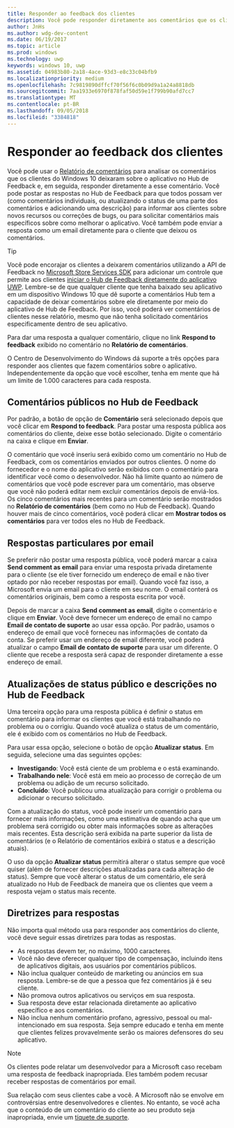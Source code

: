 ```yaml
---
title: Responder ao feedback dos clientes
description: Você pode responder diretamente aos comentários que os clientes deixam no Hub de Feedback.
author: JnHs
ms.author: wdg-dev-content
ms.date: 06/19/2017
ms.topic: article
ms.prod: windows
ms.technology: uwp
keywords: windows 10, uwp
ms.assetid: 04983b80-2a18-4ace-93d3-e8c33c04bfb9
ms.localizationpriority: medium
ms.openlocfilehash: 7c9819890dffcf70f56f6c0b09d9a1a24a8818db
ms.sourcegitcommit: 7aa1933e6970f878faf50d59e1f799b90afd7cc7
ms.translationtype: MT
ms.contentlocale: pt-BR
ms.lasthandoff: 09/05/2018
ms.locfileid: "3384818"
---
```

# <a name="respond-to-customer-feedback"></a>Responder ao feedback dos clientes

Você pode usar o [Relatório de comentários](feedback-report.md) para analisar os comentários que os clientes do Windows 10 deixaram sobre o aplicativo no Hub de Feedback e, em seguida, responder diretamente a esse comentário. Você pode postar as respostas no Hub de Feedback para que todos possam ver (como comentários individuais, ou atualizando o status de uma parte dos comentários e adicionando uma descrição) para informar aos clientes sobre novos recursos ou correções de bugs, ou para solicitar comentários mais específicos sobre como melhorar o aplicativo. Você também pode enviar a resposta como um email diretamente para o cliente que deixou os comentários.

> [!TIP]
> Você pode encorajar os clientes a deixarem comentários utilizando a API de Feedback no [Microsoft Store Services SDK](http://aka.ms/store-em-sdk) para adicionar um controle que permite aos clientes [iniciar o Hub de Feedback diretamente do aplicativo UWP](../monetize/launch-feedback-hub-from-your-app.md). Lembre-se de que qualquer cliente que tenha baixado seu aplicativo em um dispositivo Windows 10 que dê suporte a comentários Hub tem a capacidade de deixar comentários sobre ele diretamente por meio do aplicativo de Hub de Feedback. Por isso, você poderá ver comentários de clientes nesse relatório, mesmo que não tenha solicitado comentários especificamente dentro de seu aplicativo.

Para dar uma resposta a qualquer comentário, clique no link **Respond to feedback** exibido no comentário no **Relatório de comentários**.

O Centro de Desenvolvimento do Windows dá suporte a três opções para responder aos clientes que fazem comentários sobre o aplicativo. Independentemente da opção que você escolher, tenha em mente que há um limite de 1.000 caracteres para cada resposta.

## <a name="public-comments-in-feedback-hub"></a>Comentários públicos no Hub de Feedback

Por padrão, a botão de opção de **Comentário** será selecionado depois que você clicar em **Respond to feedback**. Para postar uma resposta pública aos comentários do cliente, deixe esse botão selecionado. Digite o comentário na caixa e clique em **Enviar**.

O comentário que você inseriu será exibido como um comentário no Hub de Feedback, com os comentários enviados por outros clientes. O nome do fornecedor e o nome do aplicativo serão exibidos com o comentário para identificar você como o desenvolvedor. Não há limite quanto ao número de comentários que você pode escrever para um comentário, mas observe que você não poderá editar nem excluir comentários depois de enviá-los. Os cinco comentários mais recentes para um comentário serão mostrados no **Relatório de comentários** (bem como no Hub de Feedback). Quando houver mais de cinco comentários, você poderá clicar em **Mostrar todos os comentários** para ver todos eles no Hub de Feedback.


## <a name="private-responses-via-email"></a>Respostas particulares por email

Se preferir não postar uma resposta pública, você poderá marcar a caixa **Send comment as email** para enviar uma resposta privada diretamente para o cliente (se ele tiver fornecido um endereço de email e não tiver optado por não receber respostas por email). Quando você faz isso, a Microsoft envia um email para o cliente em seu nome. O email conterá os comentários originais, bem como a resposta escrita por você.

Depois de marcar a caixa **Send comment as email**, digite o comentário e clique em **Enviar**. Você deve fornecer um endereço de email no campo **Email de contato de suporte** ao usar essa opção. Por padrão, usamos o endereço de email que você forneceu nas informações de contato da conta. Se preferir usar um endereço de email diferente, você poderá atualizar o campo **Email de contato de suporte** para usar um diferente. O cliente que recebe a resposta será capaz de responder diretamente a esse endereço de email.


## <a name="public-status-updates-and-descriptions-in-feedback-hub"></a>Atualizações de status público e descrições no Hub de Feedback

Uma terceira opção para uma resposta pública é definir o status em comentário para informar os clientes que você está trabalhando no problema ou o corrigiu. Quando você atualiza o status de um comentário, ele é exibido com os comentários no Hub de Feedback.

Para usar essa opção, selecione o botão de opção **Atualizar status**. Em seguida, selecione uma das seguintes opções:

- **Investigando**: Você está ciente de um problema e o está examinando.
- **Trabalhando nele**: Você está em meio ao processo de correção de um problema ou adição de um recurso solicitado.
- **Concluído**: Você publicou uma atualização para corrigir o problema ou adicionar o recurso solicitado.

Com a atualização do status, você pode inserir um comentário para fornecer mais informações, como uma estimativa de quando acha que um problema será corrigido ou obter mais informações sobre as alterações mais recentes. Esta descrição será exibida na parte superior da lista de comentários (e o Relatório de comentários exibirá o status e a descrição atuais).

O uso da opção **Atualizar status** permitirá alterar o status sempre que você quiser (além de fornecer descrições atualizadas para cada alteração de status). Sempre que você alterar o status de um comentário, ele será atualizado no Hub de Feedback de maneira que os clientes que veem a resposta vejam o status mais recente.


## <a name="guidelines-for-responses"></a>Diretrizes para respostas

Não importa qual método usa para responder aos comentários do cliente, você deve seguir essas diretrizes para todas as respostas.
- As respostas devem ter, no máximo, 1000 caracteres.
- Você não deve oferecer qualquer tipo de compensação, incluindo itens de aplicativos digitais, aos usuários por comentários públicos.
- Não inclua qualquer conteúdo de marketing ou anúncios em sua resposta. Lembre-se de que a pessoa que fez comentários já é seu cliente.
- Não promova outros aplicativos ou serviços em sua resposta.
- Sua resposta deve estar relacionada diretamente ao aplicativo específico e aos comentários.
- Não inclua nenhum comentário profano, agressivo, pessoal ou mal-intencionado em sua resposta. Seja sempre educado e tenha em mente que clientes felizes provavelmente serão os maiores defensores do seu aplicativo.

> [!NOTE]
> Os clientes pode relatar um desenvolvedor para a Microsoft caso recebam uma resposta de feedback inapropriada. Eles também podem recusar receber respostas de comentários por email.

Sua relação com seus clientes cabe a você. A Microsoft não se envolve em controvérsias entre desenvolvedores e clientes. No entanto, se você acha que o conteúdo de um comentário do cliente ao seu produto seja inapropriada, envie um [tíquete de suporte](http://go.microsoft.com/fwlink/p/?LinkID=401178).
